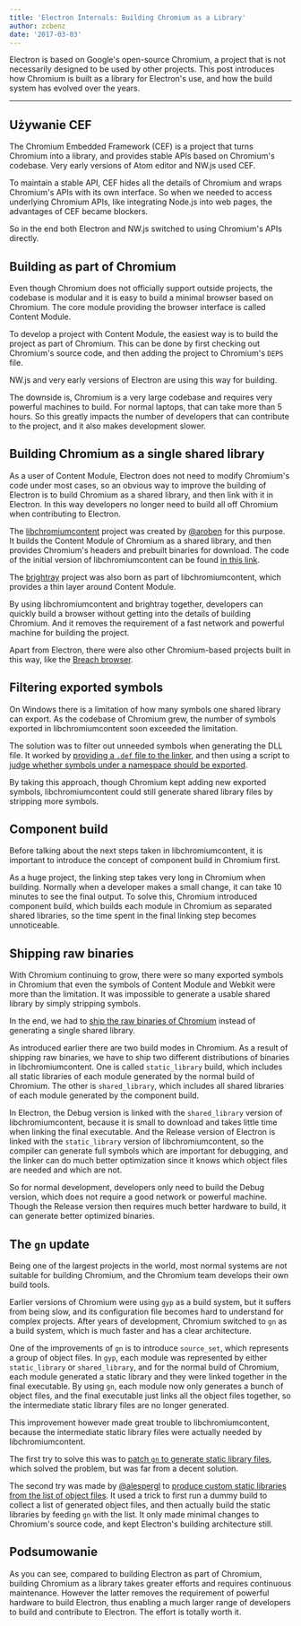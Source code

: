 ```yaml
---
title: 'Electron Internals: Building Chromium as a Library'
author: zcbenz
date: '2017-03-03'
---
```


Electron is based on Google's open-source Chromium, a project that is not necessarily designed to be used by other projects. This post introduces how Chromium is built as a library for Electron's use, and how the build system has evolved over the years.

---

## Używanie CEF

The Chromium Embedded Framework (CEF) is a project that turns Chromium into a library, and provides stable APIs based on Chromium's codebase. Very early versions of Atom editor and NW.js used CEF.

To maintain a stable API, CEF hides all the details of Chromium and wraps Chromium's APIs with its own interface. So when we needed to access underlying Chromium APIs, like integrating Node.js into web pages, the advantages of CEF became blockers.

So in the end both Electron and NW.js switched to using Chromium's APIs directly.

## Building as part of Chromium

Even though Chromium does not officially support outside projects, the codebase is modular and it is easy to build a minimal browser based on Chromium. The core module providing the browser interface is called Content Module.

To develop a project with Content Module, the easiest way is to build the project as part of Chromium. This can be done by first checking out Chromium's source code, and then adding the project to Chromium's `DEPS` file.

NW.js and very early versions of Electron are using this way for building.

The downside is, Chromium is a very large codebase and requires very powerful machines to build. For normal laptops, that can take more than 5 hours. So this greatly impacts the number of developers that can contribute to the project, and it also makes development slower.

## Building Chromium as a single shared library

As a user of Content Module, Electron does not need to modify Chromium's code under most cases, so an obvious way to improve the building of Electron is to build Chromium as a shared library, and then link with it in Electron. In this way developers no longer need to build all off Chromium when contributing to Electron.

The [libchromiumcontent](https://github.com/electron/libchromiumcontent) project was created by [@aroben](https://github.com/aroben) for this purpose. It builds the Content Module of Chromium as a shared library, and then provides Chromium's headers and prebuilt binaries for download. The code of the initial version of libchromiumcontent can be found [in this link](https://github.com/electron/libchromiumcontent/tree/873daa8c57efa053d48aa378ac296b0a1206822c).

The [brightray](https://github.com/electron/brightray) project was also born as part of libchromiumcontent, which provides a thin layer around Content Module.

By using libchromiumcontent and brightray together, developers can quickly build a browser without getting into the details of building Chromium. And it removes the requirement of a fast network and powerful machine for building the project.

Apart from Electron, there were also other Chromium-based projects built in this way, like the [Breach browser](https://www.quora.com/Is-Breach-Browser-still-in-development).

## Filtering exported symbols

On Windows there is a limitation of how many symbols one shared library can export. As the codebase of Chromium grew, the number of symbols exported in libchromiumcontent soon exceeded the limitation.

The solution was to filter out unneeded symbols when generating the DLL file. It worked by [providing a `.def` file to the linker](https://github.com/electron/libchromiumcontent/pull/11/commits/85ca0f60208eef2c5013a29bb4cf3d21feb5030b), and then using a script to [judge whether symbols under a namespace should be exported](https://github.com/electron/libchromiumcontent/pull/47/commits/d2fed090e47392254f2981a56fe4208938e538cd).

By taking this approach, though Chromium kept adding new exported symbols, libchromiumcontent could still generate shared library files by stripping more symbols.

## Component build

Before talking about the next steps taken in libchromiumcontent, it is important to introduce the concept of component build in Chromium first.

As a huge project, the linking step takes very long in Chromium when building. Normally when a developer makes a small change, it can take 10 minutes to see the final output. To solve this, Chromium introduced component build, which builds each module in Chromium as separated shared libraries, so the time spent in the final linking step becomes unnoticeable.

## Shipping raw binaries

With Chromium continuing to grow, there were so many exported symbols in Chromium that even the symbols of Content Module and Webkit were more than the limitation. It was impossible to generate a usable shared library by simply stripping symbols.

In the end, we had to [ship the raw binaries of Chromium](https://github.com/electron/libchromiumcontent/pull/98) instead of generating a single shared library.

As introduced earlier there are two build modes in Chromium. As a result of shipping raw binaries, we have to ship two different distributions of binaries in libchromiumcontent. One is called `static_library` build, which includes all static libraries of each module generated by the normal build of Chromium. The other is `shared_library`, which includes all shared libraries of each module generated by the component build.

In Electron, the Debug version is linked with the `shared_library` version of libchromiumcontent, because it is small to download and takes little time when linking the final executable. And the Release version of Electron is linked with the `static_library` version of libchromiumcontent, so the compiler can generate full symbols which are important for debugging, and the linker can do much better optimization since it knows which object files are needed and which are not.

So for normal development, developers only need to build the Debug version, which does not require a good network or powerful machine. Though the Release version then requires much better hardware to build, it can generate better optimized binaries.

## The `gn` update

Being one of the largest projects in the world, most normal systems are not suitable for building Chromium, and the Chromium team develops their own build tools.

Earlier versions of Chromium were using `gyp` as a build system, but it suffers from being slow, and its configuration file becomes hard to understand for complex projects. After years of development, Chromium switched to `gn` as a build system, which is much faster and has a clear architecture.

One of the improvements of `gn` is to introduce `source_set`, which represents a group of object files. In `gyp`, each module was represented by either `static_library` or `shared_library`, and for the normal build of Chromium, each module generated a static library and they were linked together in the final executable. By using `gn`, each module now only generates a bunch of object files, and the final executable just links all the object files together, so the intermediate static library files are no longer generated.

This improvement however made great trouble to libchromiumcontent, because the intermediate static library files were actually needed by libchromiumcontent.

The first try to solve this was to [patch `gn` to generate static library files](https://github.com/electron/libchromiumcontent/pull/239), which solved the problem, but was far from a decent solution.

The second try was made by [@alespergl](https://github.com/alespergl) to [produce custom static libraries from the list of object files](https://github.com/electron/libchromiumcontent/pull/249). It used a trick to first run a dummy build to collect a list of generated object files, and then actually build the static libraries by feeding `gn` with the list. It only made minimal changes to Chromium's source code, and kept Electron's building architecture still.

## Podsumowanie

As you can see, compared to building Electron as part of Chromium, building Chromium as a library takes greater efforts and requires continuous maintenance. However the latter removes the requirement of powerful hardware to build Electron, thus enabling a much larger range of developers to build and contribute to Electron. The effort is totally worth it.

